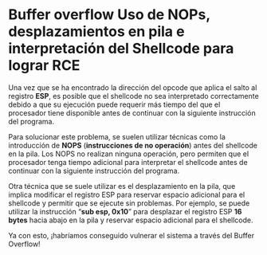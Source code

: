 # Buffer overflow Uso de NOPs, desplazamientos en pila e interpretación del Shellcode para lograr RCE

Una vez que se ha encontrado la dirección del opcode que aplica el salto al registro **ESP**, es posible que el shellcode no sea interpretado correctamente debido a que su ejecución puede requerir más tiempo del que el procesador tiene disponible antes de continuar con la siguiente instrucción del programa.

Para solucionar este problema, se suelen utilizar técnicas como la introducción de **NOPS** (**instrucciones de no operación**) antes del shellcode en la pila. Los NOPS no realizan ninguna operación, pero permiten que el procesador tenga tiempo adicional para interpretar el shellcode antes de continuar con la siguiente instrucción del programa.

Otra técnica que se suele utilizar es el desplazamiento en la pila, que implica modificar el registro ESP para reservar espacio adicional para el shellcode y permitir que se ejecute sin problemas. Por ejemplo, se puede utilizar la instrucción “**sub esp, 0x10**” para desplazar el registro ESP **16 bytes** hacia abajo en la pila y reservar espacio adicional para el shellcode.

Ya con esto, ¡habríamos conseguido vulnerar el sistema a través del Buffer Overflow!
